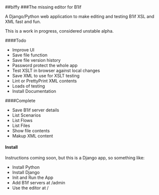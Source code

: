 ##biffy
###The missing editor for B1if

A Django/Python web application to make editing and testing B1if XSL and XML fast and fun.

This is a work in progress, considered unstable alpha.

####Todo
* Improve UI
* Save file function
* Save file version history
* Password protect the whole app
* Test XSLT in browser against local changes
* Save XML to use for XSLT testing
* Lint or PrettyPrint XML contents
* Loads of testing
* Install Documentation

####Complete
* Save B1if server details
* List Scenarios
* List Flows
* List Files
* Show file contents
* Makup XML content

#### Install

Instructions coming soon, but this is a Django app, so something like:
* Install Python
* Install Django
* Init and Run the App
* Add B1if servers at /admin
* Use the editor at /